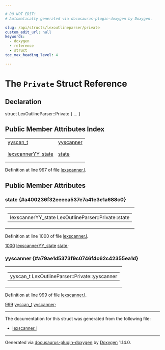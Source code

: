 ```yaml
---

# DO NOT EDIT!
# Automatically generated via docusaurus-plugin-doxygen by Doxygen.

slug: /api/structs/lexoutlineparser/private
custom_edit_url: null
keywords:
  - doxygen
  - reference
  - struct
toc_max_heading_level: 4

---
```


<div class="doxyPage">

# The `Private` Struct Reference



## Declaration

<div class="doxyDeclaration">
struct LexOutlineParser::Private { ... }
</div>

## Public Member Attributes Index

<table class="doxyMembersIndex">

<tr class="doxyMemberIndexItem">
<td class="doxyMemberIndexItemType" align="left" valign="top"><a href="/web-doxygen/docs/api/files/src/code-l/#a9484188abbc459dafcbd4c96425fa70b">yyscan_t</a></td>
<td class="doxyMemberIndexItemName" align="left" valign="top"><a href="#a79ae1d5373f9c0746f4c62c42355ea1d">yyscanner</a></td>
</tr>
<tr class="doxyMemberIndexDescription">
<td class="doxyMemberIndexDescriptionLeft"></td>
<td class="doxyMemberIndexDescriptionRight">
</td>
</tr>
<tr class="doxyMemberIndexSeparator">
<td class="doxyMemberIndexSeparator" colspan="2"></td>
</tr>

<tr class="doxyMemberIndexItem">
<td class="doxyMemberIndexItemType" align="left" valign="top"><a href="/web-doxygen/docs/api/structs/lexscanneryy-state">lexscannerYY_state</a></td>
<td class="doxyMemberIndexItemName" align="left" valign="top"><a href="#a400236f32eeeea537e7a41e3e1a688c0">state</a></td>
</tr>
<tr class="doxyMemberIndexDescription">
<td class="doxyMemberIndexDescriptionLeft"></td>
<td class="doxyMemberIndexDescriptionRight">
</td>
</tr>
<tr class="doxyMemberIndexSeparator">
<td class="doxyMemberIndexSeparator" colspan="2"></td>
</tr>

</table>


Definition at line 997 of file <a href="/web-doxygen/docs/api/files/src/lexscanner-l">lexscanner.l</a>.

<div class="doxySectionDef">

## Public Member Attributes

### state {#a400236f32eeeea537e7a41e3e1a688c0}

<div class="doxyMemberItem">
<div class="doxyMemberProto">
<table class="doxyMemberLabels">
<tr class="doxyMemberLabels">
<td class="doxyMemberLabelsLeft">
<table class="doxyMemberName">
<tr>
<td class="doxyMemberName">lexscannerYY_state LexOutlineParser::Private::state</td>
</tr>
</table>
</td>
</tr>
</table>
</div>
<div class="doxyMemberDoc">



Definition at line 1000 of file <a href="/web-doxygen/docs/api/files/src/lexscanner-l">lexscanner.l</a>.

<div class="doxyProgramListing">

<div class="doxyCodeLine"><span class="doxyLineNumber"><a href="#a400236f32eeeea537e7a41e3e1a688c0">1000</a></span><span class="doxyLineContent"><span class="doxyHighlight">  <a href="/web-doxygen/docs/api/structs/lexscanneryy-state">lexscannerYY_state</a> <a href="#a400236f32eeeea537e7a41e3e1a688c0">state</a>;</span></span></div>

</div>

</div>
</div>

### yyscanner {#a79ae1d5373f9c0746f4c62c42355ea1d}

<div class="doxyMemberItem">
<div class="doxyMemberProto">
<table class="doxyMemberLabels">
<tr class="doxyMemberLabels">
<td class="doxyMemberLabelsLeft">
<table class="doxyMemberName">
<tr>
<td class="doxyMemberName">yyscan_t LexOutlineParser::Private::yyscanner</td>
</tr>
</table>
</td>
</tr>
</table>
</div>
<div class="doxyMemberDoc">



Definition at line 999 of file <a href="/web-doxygen/docs/api/files/src/lexscanner-l">lexscanner.l</a>.

<div class="doxyProgramListing">

<div class="doxyCodeLine"><span class="doxyLineNumber"><a href="#a79ae1d5373f9c0746f4c62c42355ea1d">999</a></span><span class="doxyLineContent"><span class="doxyHighlight">  <a href="/web-doxygen/docs/api/files/src/code-l/#a9484188abbc459dafcbd4c96425fa70b">yyscan_t</a> <a href="#a79ae1d5373f9c0746f4c62c42355ea1d">yyscanner</a>;</span></span></div>

</div>

</div>
</div>

</div>

<hr/>

The documentation for this struct was generated from the following file:

<ul>
<li><a href="/web-doxygen/docs/api/files/src/lexscanner-l">lexscanner.l</a></li>
</ul>

<hr/>

<p class="doxyGeneratedBy">Generated via <a href="https://github.com/xpack/docusaurus-plugin-doxygen">docusaurus-plugin-doxygen</a> by <a href="https://www.doxygen.nl">Doxygen</a> 1.14.0.</p>

</div>

